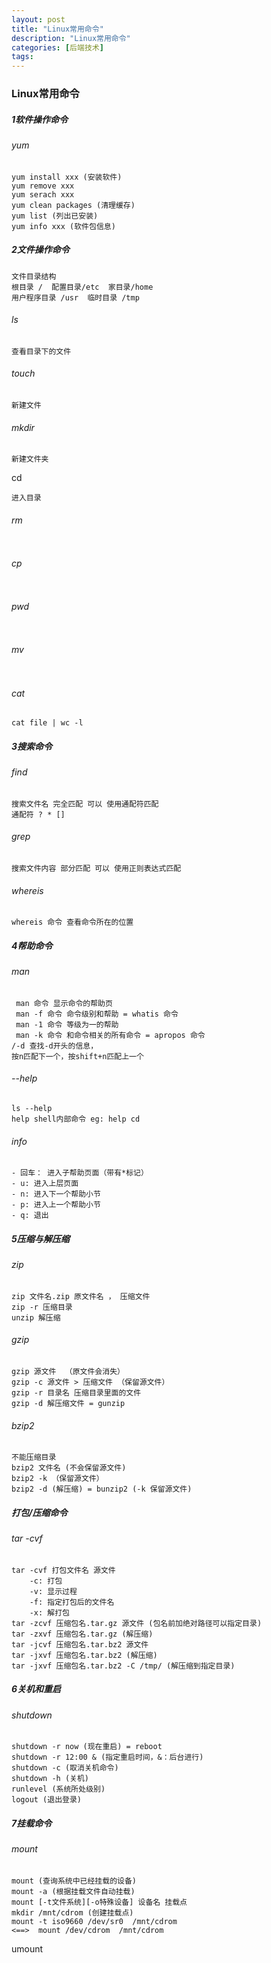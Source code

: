 ```yaml
---
layout: post
title: "Linux常用命令"
description: "Linux常用命令"
categories: [后端技术]
tags: 
---
```


### Linux常用命令

##### 1软件操作命令

###### yum

~~~
yum install xxx (安装软件)
yum remove xxx 
yum serach xxx
yum clean packages (清理缓存)
yum list (列出已安装)
yum info xxx (软件包信息)
~~~

##### 2文件操作命令

~~~
文件目录结构
根目录 /  配置目录/etc  家目录/home
用户程序目录 /usr  临时目录 /tmp
~~~

###### ls

~~~
查看目录下的文件
~~~

###### touch

~~~
新建文件
~~~

###### mkdir

~~~
新建文件夹
~~~

cd

~~~
进入目录
~~~

###### rm

~~~

~~~

###### cp

~~~

~~~

###### pwd

~~~

~~~

###### mv

~~~

~~~

###### cat

~~~
cat file | wc -l
~~~



##### 3搜索命令

###### find 

~~~
搜索文件名 完全匹配 可以 使用通配符匹配
通配符 ? * []
~~~

###### grep 

~~~
搜索文件内容 部分匹配 可以 使用正则表达式匹配
~~~

###### whereis

~~~
whereis 命令 查看命令所在的位置
~~~

##### 4帮助命令

###### man

~~~
 man 命令 显示命令的帮助页
 man -f 命令 命令级别和帮助 = whatis 命令
 man -1 命令 等级为一的帮助
 man -k 命令 和命令相关的所有命令 = apropos 命令
/-d 查找-d开头的信息，
按n匹配下一个，按shift+n匹配上一个
~~~

###### --help

~~~
ls --help
help shell内部命令 eg: help cd
~~~

###### info

~~~
- 回车： 进入子帮助页面（带有*标记）
- u: 进入上层页面
- n: 进入下一个帮助小节
- p: 进入上一个帮助小节
- q: 退出
~~~

##### 5压缩与解压缩

###### zip 

~~~
zip 文件名.zip 原文件名 ， 压缩文件
zip -r 压缩目录
unzip 解压缩
~~~

###### gzip

~~~
gzip 源文件  （原文件会消失）
gzip -c 源文件 > 压缩文件 （保留源文件）
gzip -r 目录名 压缩目录里面的文件
gzip -d 解压缩文件 = gunzip
~~~

###### bzip2

~~~
不能压缩目录
bzip2 文件名 (不会保留源文件)
bzip2 -k （保留源文件）
bzip2 -d (解压缩) = bunzip2 (-k 保留源文件)
~~~

##### 打包/压缩命令

###### tar -cvf

~~~
tar -cvf 打包文件名 源文件
	-c: 打包
	-v: 显示过程
	-f: 指定打包后的文件名
	-x: 解打包
tar -zcvf 压缩包名.tar.gz 源文件 (包名前加绝对路径可以指定目录)
tar -zxvf 压缩包名.tar.gz (解压缩)
tar -jcvf 压缩包名.tar.bz2 源文件
tar -jxvf 压缩包名.tar.bz2 (解压缩)
tar -jxvf 压缩包名.tar.bz2 -C /tmp/ (解压缩到指定目录)
~~~

##### 6关机和重启

###### shutdown

~~~
shutdown -r now (现在重启) = reboot
shutdown -r 12:00 & (指定重启时间，&：后台进行)
shutdown -c (取消关机命令)
shutdown -h (关机)
runlevel (系统所处级别)
logout (退出登录)
~~~

##### 7挂载命令

###### mount

~~~
mount (查询系统中已经挂载的设备)
mount -a (根据挂载文件自动挂载)
mount [-t文件系统][-o特殊设备] 设备名 挂载点
mkdir /mnt/cdrom (创建挂载点)
mount -t iso9660 /dev/sr0  /mnt/cdrom 
<==>  mount /dev/cdrom  /mnt/cdrom
~~~

umount

~~~

~~~







